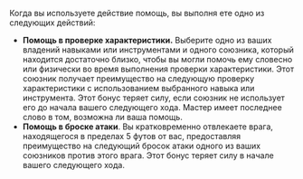 Когда вы используете действие помощь, вы выполня ете одно из следующих действий: 
* **Помощь в проверке характеристики.** Выберите одно из ваших владений навыками или инструментами и одного союзника, который находится достаточно близко, чтобы вы могли помочь ему словесно или физически во время выполнения проверки характеристики. Этот союзник получает преимущество на следующую проверку характеристики с использованием выбранного навыка или инструмента. Этот бонус теряет силу, если союзник не использует его до начала вашего следующего хода. Мастер имеет последнее слово в том, возможна ли ваша помощь. 
* **Помощь в броске атаки**. Вы кратковременно отвлекаете врага, находящегося в пределах 5 футов от вас, предоставляя преимущество на следующий бросок атаки одного из ваших союзников против этого врага. Этот бонус теряет силу в начале вашего следующего хода.